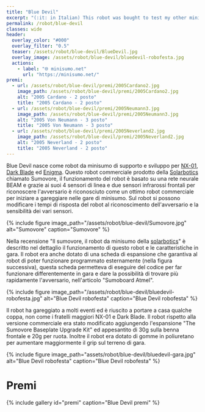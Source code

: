 ```yaml
---
title: "Blue Devil"
excerpt: "(:it: in Italian) This robot was bought to test my other minisumo robots and to improve the tactics and velocity to recognize the enemy. Blue Devil is a Sumovore robot sell from Solar robotitcs, the core inside is BEAM and with a different layer the player can change in microcontroller version."
permalink: /robot/blue-devil
classes: wide
header:
  overlay_color: "#000"
  overlay_filter: "0.5"
  teaser: /assets/robot/blue-devil/BlueDevil.jpg
  overlay_image: /assets/robot/blue-devil/bluedevil-robofesta.jpg
  actions:
    - label: "🌐 minisumo.net"
      url: "https://minisumo.net/"
premi:
  - url: /assets/robot/blue-devil/premi/2005Cardano2.jpg
    image_path: /assets/robot/blue-devil/premi/2005Cardano2.jpg
    alt: "2005 Cardano - 2 posto"
    title: "2005 Cardano - 2 posto"
  - url: /assets/robot/blue-devil/premi/2005Neumann3.jpg
    image_path: /assets/robot/blue-devil/premi/2005Neumann3.jpg
    alt: "2005 Von Neumann - 3 posto"
    title: "2005 Von Neumann - 3 posto"
  - url: /assets/robot/blue-devil/premi/2005Neverland2.jpg
    image_path: /assets/robot/blue-devil/premi/2005Neverland2.jpg
    alt: "2005 Neverland - 2 posto"
    title: "2005 Neverland - 2 posto"
---
```


Blue Devil nasce come robot da minisumo di supporto e sviluppo per [NX-01](/robot/NX-01), [Dark Blade](/robot/enigma) ed [Enigma](/robot/enigma). Questo robot commerciale prodotto della [Solarbotics](http://www.solarbotics.com/) chiamato Sumovore, il funzionamento del robot è basato su una rete neurale BEAM e grazie ai suoi 4 sensori di linea e due sensori infrarossi frontali per riconoscere l'avversario è riconosciuto come un ottimo robot commerciale per iniziare a gareggiare nelle gare di minisumo. Sul robot si possono modificare i tempi di risposta del robot al riconoscimento dell'avversario e la sensibilità dei vari sensori.

{% include figure image_path="/assets/robot/blue-devil/Sumovore.jpg" alt="Sumovore" caption="Sumovore" %}

Nella recensione "Il sumovore, il robot da minisumo della [solarbotics](http://www.solarbotics.com/)" è descritto nel dettaglio il funzionamento di questo robot e le caratteristiche in gara. Il robot era anche dotato di una scheda di espansione che garantiva al robot di poter funzionare programmato esternamente (nella figura successiva), questa scheda permetteva di eseguire del codice per far funzionare differentemente in gara e dare la possibilità di trovare più rapidamente l'avversario, nell'articolo "Sumoboard Atmel".

{% include figure image_path="/assets/robot/blue-devil/bluedevil-robofesta.jpg" alt="Blue Devil robofesta" caption="Blue Devil robofesta" %}

Il robot ha gareggiato a molti eventi ed è riuscito a portare a casa qualche coppa, non come i fratelli maggiori NX-01 e Dark Blade. Il robot rispetto alla versione commerciale era stato modificato aggiungendo l'espansione "The Sumovore Baseplate Upgrade Kit" ed appesantito di 30g sulla benna frontale e 20g per ruota. Inoltre il robot era dotato di gomme in poliuretano per aumentare maggiormente il grip sul terreno di gara.

{% include figure image_path="assets/robot/blue-devil/bluedevil-gara.jpg" alt="Blue Devil robofesta" caption="Blue Devil robofesta" %}

# Premi

{% include gallery id="premi" caption="Blue Devil premi" %}